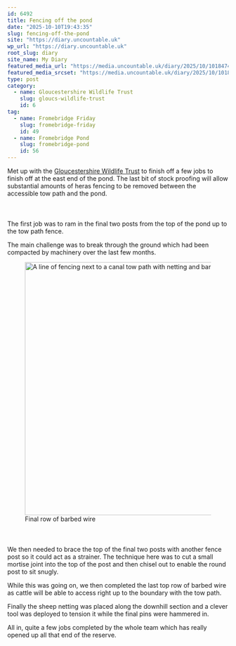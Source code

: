 ```yaml
---
id: 6492
title: Fencing off the pond
date: "2025-10-10T19:43:35"
slug: fencing-off-the-pond
site: "https://diary.uncountable.uk"
wp_url: "https://diary.uncountable.uk"
root_slug: diary
site_name: My Diary
featured_media_url: "https://media.uncountable.uk/diary/2025/10/10184746/IMG20251010133325.webp"
featured_media_srcset: "https://media.uncountable.uk/diary/2025/10/10184746/IMG20251010133325-300x174.webp 300w, https://media.uncountable.uk/diary/2025/10/10184746/IMG20251010133325-1024x592.webp 1024w, https://media.uncountable.uk/diary/2025/10/10184746/IMG20251010133325-150x150.webp 150w, https://media.uncountable.uk/diary/2025/10/10184746/IMG20251010133325-640x370.webp 640w, https://media.uncountable.uk/diary/2025/10/10184746/IMG20251010133325.webp 1751w"
type: post
category:
  - name: Gloucestershire Wildlife Trust
    slug: gloucs-wildlife-trust
    id: 6
tag:
  - name: Fromebridge Friday
    slug: fromebridge-friday
    id: 49
  - name: Fromebridge Pond
    slug: fromebridge-pond
    id: 56
---
```



<p>Met up with the <a href="https://www.gloucestershirewildlifetrust.co.uk/volunteer">Gloucestershire Wildlife Trust</a> to finish off a few jobs to finish off at the east end of the pond.  The last bit of stock proofing will allow substantial amounts of heras fencing to be removed between the accessible tow path and the pond.</p>


<style>.kb-row-layout-id6492_66565a-4a > .kt-row-column-wrap{align-content:start;}:where(.kb-row-layout-id6492_66565a-4a > .kt-row-column-wrap) > .wp-block-kadence-column{justify-content:start;}.kb-row-layout-id6492_66565a-4a > .kt-row-column-wrap{column-gap:var(--global-kb-gap-md, 2rem);row-gap:var(--global-kb-gap-md, 2rem);padding-top:var(--global-kb-spacing-sm, 1.5rem);padding-bottom:var(--global-kb-spacing-sm, 1.5rem);grid-template-columns:repeat(2, minmax(0, 1fr));}.kb-row-layout-id6492_66565a-4a > .kt-row-layout-overlay{opacity:0.30;}@media all and (max-width: 1024px){.kb-row-layout-id6492_66565a-4a > .kt-row-column-wrap{grid-template-columns:repeat(2, minmax(0, 1fr));}}@media all and (max-width: 767px){.kb-row-layout-id6492_66565a-4a > .kt-row-column-wrap{grid-template-columns:minmax(0, 1fr);}.kb-row-layout-id6492_66565a-4a > .kt-row-column-wrap > .wp-block-kadence-column:nth-of-type(1){order:2;}.kb-row-layout-id6492_66565a-4a > .kt-row-column-wrap > .wp-block-kadence-column:nth-of-type(2){order:1;}.kb-row-layout-id6492_66565a-4a > .kt-row-column-wrap > .wp-block-kadence-column:nth-of-type(3){order:12;}.kb-row-layout-id6492_66565a-4a > .kt-row-column-wrap > .wp-block-kadence-column:nth-of-type(4){order:11;}.kb-row-layout-id6492_66565a-4a > .kt-row-column-wrap > .wp-block-kadence-column:nth-of-type(5){order:22;}.kb-row-layout-id6492_66565a-4a > .kt-row-column-wrap > .wp-block-kadence-column:nth-of-type(6){order:21;}.kb-row-layout-id6492_66565a-4a > .kt-row-column-wrap > .wp-block-kadence-column:nth-of-type(7){order:32;}.kb-row-layout-id6492_66565a-4a > .kt-row-column-wrap > .wp-block-kadence-column:nth-of-type(8){order:31;}}</style><div class="kb-row-layout-wrap kb-row-layout-id6492_66565a-4a alignnone wp-block-kadence-rowlayout"><div class="kt-row-column-wrap kt-has-2-columns kt-row-layout-equal kt-tab-layout-inherit kt-mobile-layout-row kt-row-valign-top">
<style>.kadence-column6492_5e60b5-f3 > .kt-inside-inner-col,.kadence-column6492_5e60b5-f3 > .kt-inside-inner-col:before{border-top-left-radius:0px;border-top-right-radius:0px;border-bottom-right-radius:0px;border-bottom-left-radius:0px;}.kadence-column6492_5e60b5-f3 > .kt-inside-inner-col{column-gap:var(--global-kb-gap-sm, 1rem);}.kadence-column6492_5e60b5-f3 > .kt-inside-inner-col{flex-direction:column;}.kadence-column6492_5e60b5-f3 > .kt-inside-inner-col > .aligncenter{width:100%;}.kadence-column6492_5e60b5-f3 > .kt-inside-inner-col:before{opacity:0.3;}.kadence-column6492_5e60b5-f3{position:relative;}@media all and (max-width: 1024px){.kadence-column6492_5e60b5-f3 > .kt-inside-inner-col{flex-direction:column;justify-content:center;}}@media all and (max-width: 767px){.kadence-column6492_5e60b5-f3 > .kt-inside-inner-col{flex-direction:column;justify-content:center;}}</style>
<div class="wp-block-kadence-column kadence-column6492_5e60b5-f3"><div class="kt-inside-inner-col">
<p>The first job was to ram in the final two posts from the top of the pond up to the tow path fence.</p>



<p>The main challenge was to break through the ground which had been compacted by machinery over the last few months.  </p>
</div></div>


<style>.kadence-column6492_818437-52 > .kt-inside-inner-col,.kadence-column6492_818437-52 > .kt-inside-inner-col:before{border-top-left-radius:0px;border-top-right-radius:0px;border-bottom-right-radius:0px;border-bottom-left-radius:0px;}.kadence-column6492_818437-52 > .kt-inside-inner-col{column-gap:var(--global-kb-gap-sm, 1rem);}.kadence-column6492_818437-52 > .kt-inside-inner-col{flex-direction:column;}.kadence-column6492_818437-52 > .kt-inside-inner-col > .aligncenter{width:100%;}.kadence-column6492_818437-52 > .kt-inside-inner-col:before{opacity:0.3;}.kadence-column6492_818437-52{position:relative;}@media all and (max-width: 1024px){.kadence-column6492_818437-52 > .kt-inside-inner-col{flex-direction:column;justify-content:center;}}@media all and (max-width: 767px){.kadence-column6492_818437-52 > .kt-inside-inner-col{flex-direction:column;justify-content:center;}}</style>
<div class="wp-block-kadence-column kadence-column6492_818437-52"><div class="kt-inside-inner-col">
<figure class="wp-block-image size-large"><img loading="lazy" decoding="async" width="1024" height="576" src="https://media.uncountable.uk/diary/2025/10/10184757/IMG20251010133308-1024x576.webp" alt="A line of fencing next to a canal tow path with netting and barb wire" class="wp-image-6479" srcset="https://media.uncountable.uk/diary/2025/10/10184757/IMG20251010133308-1024x576.webp 1024w, https://media.uncountable.uk/diary/2025/10/10184757/IMG20251010133308-300x169.webp 300w, https://media.uncountable.uk/diary/2025/10/10184757/IMG20251010133308-640x360.webp 640w, https://media.uncountable.uk/diary/2025/10/10184757/IMG20251010133308.webp 1959w" sizes="auto, (max-width: 1024px) 100vw, 1024px" /><figcaption class="wp-element-caption">Final row of barbed wire</figcaption></figure>
</div></div>

</div></div>


<p>We then needed to brace the top of the final two posts with another fence post so it could act as a strainer.  The technique here was to cut a small mortise joint into the top of the post and then chisel out to enable the round post to sit snugly.</p>



<p>While this was going on, we then completed the last top row of barbed wire as cattle will be able to access right up to the boundary with the tow path.</p>



<p>Finally the sheep netting was placed along the downhill section and a clever tool was deployed to tension it while the final pins were hammered in.   </p>



<p>All in, quite a few jobs completed by the whole team which has really opened up all that end of the reserve.</p>
